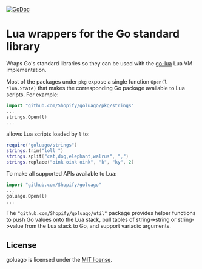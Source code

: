 [![GoDoc](https://godoc.org/github.com/Shopify/goluago?status.svg)](https://godoc.org/github.com/Shopify/goluago)

Lua wrappers for the Go standard library
========================================

Wraps Go's standard libraries so they can be used with the [go-lua](https://github.com/Shopify/go-lua) Lua VM implementation.

Most of the packages under `pkg` expose a single function `Open(l *lua.State)` that makes the corresponding Go package available to Lua scripts. For example:
```go
import "github.com/Shopify/goluago/pkg/strings"
...
strings.Open(l)
...
```
allows Lua scripts loaded by `l` to:
```lua
require("goluago/strings")
strings.trim("loll ")
strings.split("cat,dog,elephant,walrus", ",")
strings.replace("oink oink oink", "k", "ky", 2)
```

To make all supported APIs available to Lua:
```go
import "github.com/Shopify/goluago"
...
goluago.Open(l)
...
```

The `"github.com/Shopify/goluago/util"` package provides helper functions to push Go values onto the Lua stack, pull tables of string->string or string->value from the Lua stack to Go, and support variadic arguments.

License
-------

goluago is licensed under the [MIT license](https://github.com/Shopify/goluago/blob/master/LICENSE.md).
